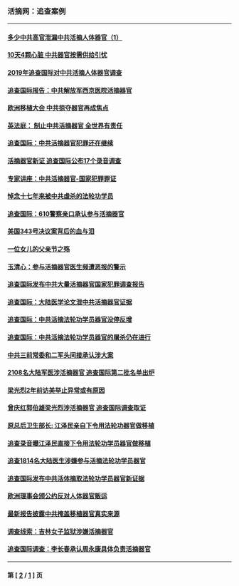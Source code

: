 ### 活摘网：追查案例
---
#### [多少中共高官泄漏中共活摘人体器官（1）](../../pages/nf5880/n12671234.md?05190430) 
#### [10天4颗心脏 中共器官按需供给引忧](../../pages/nf5880/n12326366.md?05190430) 
#### [2019年追查国际对中共活摘人体器官调查](../../pages/nf5880/n11917733.md?05190430) 
#### [追查国际报告：中共解放军西京医院活摘器官](../../pages/nf5880/n11838359.md?05190430) 
#### [欧洲移植大会 中共掠夺器官再成焦点](../../pages/nf5880/n11538883.md?05190430) 
#### [英法庭： 制止中共活摘器官 全世界有责任](../../pages/nf5880/n11330691.md?05190430) 
#### [追查国际：中共活摘器官犯罪还在继续](../../pages/nf5880/n11218301.md?05190430) 
#### [活摘器官新证 追查国际公布17个录音调查](../../pages/nf5880/n10897744.md?05190430) 
#### [专家讲座：中共活摘器官-国家犯罪罪证](../../pages/nf5880/n8828153.md?05190430) 
#### [悼念十七年来被中共虐杀的法轮功学员](../../pages/nf5880/n8124823.md?05190430) 
#### [追查国际：610警察亲口承认参与活摘器官](../../pages/nf5880/n8109067.md?05190430) 
#### [美国343号决议案背后的血与泪](../../pages/nf5880/n8020684.md?05190430) 
#### [一位女儿的父亲节之殇](../../pages/nf5880/n8014122.md?05190430) 
#### [玉清心：参与活摘器官医生频遭恶报的警示](../../pages/nf5880/n4637546.md?05190430) 
#### [追查国际发布中共大量活摘器官国家犯罪调查报告](../../pages/nf5880/n4613428.md?05190430) 
#### [追查国际：大陆医学论文泄中共活摘器官证据](../../pages/nf5880/n4608794.md?05190430) 
#### [追查国际：中共活摘法轮功学员器官没停反增](../../pages/nf5880/n4584075.md?05190430) 
#### [追查国际：中共活摘法轮功学员器官的屠杀仍在进行](../../pages/nf5880/n4299154.md?05190430) 
#### [中共三前常委和二军头间接承认涉大案](../../pages/nf5880/n4286244.md?05190430) 
#### [2108名大陆军医涉活摘器官 追查国际第二批名单出炉](../../pages/nf5880/n4284769.md?05190430) 
#### [梁光烈2年前访美举止异常或有原因](../../pages/nf5880/n4279686.md?05190430) 
#### [曾庆红郭伯雄梁光烈涉活摘器官 追查国际调查取证](../../pages/nf5880/n4278462.md?05190430) 
#### [原总后卫生部长: 江泽民亲自下令用法轮功器官做移植](../../pages/nf5880/n4263864.md?05190430) 
#### [追查录音曝江泽民直接下令用法轮功学员器官做移植](../../pages/nf5880/n4261268.md?05190430) 
#### [追查1814名大陆医生涉嫌参与活摘法轮功学员器官](../../pages/nf5880/n4259055.md?05190430) 
#### [追查国际发布中共活体摘取法轮功学员器官新证据](../../pages/nf5880/n4258255.md?05190430) 
#### [欧洲理事会颁公约反对人体器官贩运](../../pages/nf5880/n4206955.md?05190430) 
#### [最新报告披露中共掩盖移植器官真实来源](../../pages/nf5880/n4140084.md?05190430) 
#### [调查线索：吉林女子监狱涉嫌活摘器官](../../pages/nf5880/n4044366.md?05190430) 
#### [追查国际调查：李长春承认周永康具体负责活摘器官](../../pages/nf5880/n3966668.md?05190430) 

---
#### 第 [ [2](./2.md?05190430) / [1](./1.md?05190430) ] 页
